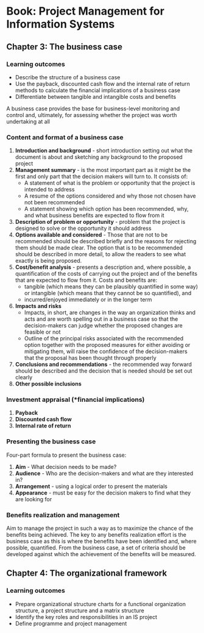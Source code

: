 # Book: Project Management for Information Systems

## Chapter 3: The business case
### Learning outcomes
- Describe the structure of a business case
- Use the payback, discounted cash flow and the internal rate of return methods to calculate the financial implications of a business case
- Differentiate between tangible and intangible costs and benefits

A business case provides the base for business-level monitoring and control and, ultimately, for assessing whether the project was worth undertaking at all

### Content and format of a business case
1. **Introduction and background** - short introduction setting out what the document is about and sketching any background to the proposed project
2. **Management summary** - is the most important part as it might be the first and only part that the decision makers will turn to. It consists of:
	- A statement of what is the problem or opportunity that the project is intended to address
	- A resume of the options considered and why those not chosen have not been recommended
	- A statement showing which option has been recommended, why, and what business benefits are expected to flow from it
3. **Description of problem or opportunity** - problem that the project is designed to solve or the opportunity it should address
4. **Options available and considered** - Those that are not to be recommended should be described briefly and the reasons for rejecting them should be made clear. The option that is to be recommended should be described in more detail, to allow the readers to see what exactly is being proposed.
5. **Cost/benefit analysis** - presents a description and, where possible, a quantification of the costs of carrying out the project and of the benefits that are expected to flow from it. Costs and benefits are:
	- tangible (which means they can be plausibly quantified in some way) or intangible (which means that they cannot be so quantified), and
	- incurred/enjoyed immediately or in the longer term
6. **Impacts and risks**
	- Impacts, in short, are changes in the way an organization thinks and acts and are worth spelling out in a business case so that the decision-makers can judge whether the proposed changes are feasible or not
	- Outline of the principal risks associated with the recommended option together with the proposed measures for either avoiding or mitigating them, will raise the confidence of the decision-makers that the proposal has been thought through properly
7. **Conclusions and recommendations** - the recommended way forward should be described and the decision that is needed should be set out clearly
8. **Other possible inclusions**

### Investment appraisal (*financial implications)
1. **Payback**
2. **Discounted cash flow**
3. **Internal rate of return**

### Presenting the business case
Four-part formula to present the business case:
1. **Aim** - What decision needs to be made?
2. **Audience** - Who are the decision-makers and what are they interested in?
3. **Arrangement** - using a logical order to present the materials
4. **Appearance** - must be easy for the decision makers to find what they are looking for

### Benefits realization and management
Aim to manage the project in such a way as to maximize the chance of the benefits being achieved. The key to any benefits realization effort is the business case as this is where the benefits have been identified and, where possible, quantified. From the business case, a set of criteria should be developed against which the achievement of the benefits will be measured.

## Chapter 4: The organizational framework
### Learning outcomes
- Prepare organizational structure charts for a functional organization structure, a project structure and a matrix structure
- Identify the key roles and responsibilities in an IS project
- Define programme and project management

